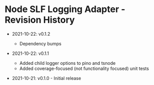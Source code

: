# Node SLF Logging Adapter - Revision History

- 2021-10-22: v0.1.2
  -  Dependency bumps

- 2021-10-22: v0.1.1
  - Added child logger options to pino and tsnode
  - Added coverage-focused (not functionality focused) unit tests

- 2021-10-21: v0.1.0 - Initial release
